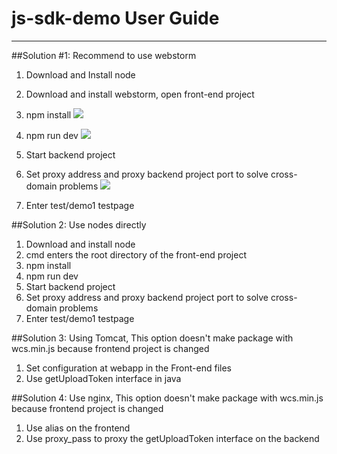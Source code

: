 # js-sdk-demo User Guide

---
##Solution #1: Recommend to use webstorm 
 1. Download and Install node
 2. Download and install webstorm, open front-end project
 3. npm install
 ![](https://camo.githubusercontent.com/abd6d85291f4089583d9dc04368dffd780adaa69/68747470733a2f2f77696b692e6368696e616e657463656e7465722e636f6d2f68746d6c2f646f632f2f32303138313131352f31353432323733373337333139696d6167652e706e67)
 
 4. npm run dev
 ![](https://camo.githubusercontent.com/30f2cf57cd4599d5da9267832924704b93bdccc1/68747470733a2f2f77696b692e6368696e616e657463656e7465722e636f6d2f68746d6c2f646f632f2f32303138313131352f31353432323733373636383331696d6167652e706e67)
 
 5. Start backend project
 6. Set proxy address and proxy backend project port to solve cross-domain problems
 ![](https://camo.githubusercontent.com/618cd65f74eb0c61ceb75b2572e9e1f825391156/68747470733a2f2f77696b692e6368696e616e657463656e7465722e636f6d2f68746d6c2f646f632f2f32303138313131352f31353432323733393638313933696d6167652e706e67)
 
 7. Enter test/demo1 testpage

##Solution 2: Use nodes directly
1. Download and install node
2. cmd enters the root directory of the front-end project
3. npm install
4. npm run dev
5. Start backend project
6. Set proxy address and proxy backend project port to solve cross-domain problems
7. Enter test/demo1 testpage

##Solution 3: Using Tomcat, This option doesn't make package with wcs.min.js because frontend project is changed
1. Set configuration at webapp in the Front-end files 
2. Use getUploadToken interface in java


##Solution 4: Use nginx, This option doesn't make package with wcs.min.js because frontend project is changed
1. Use alias on the frontend
2. Use proxy_pass to proxy the getUploadToken interface on the backend



